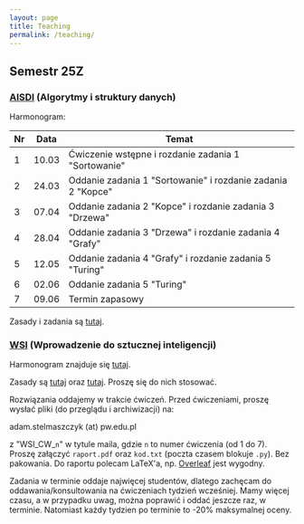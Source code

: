 ```yaml
---
layout: page
title: Teaching
permalink: /teaching/
---
```


## Semestr 25Z

### [AISDI](https://usosweb.usos.pw.edu.pl/kontroler.php?_action=katalog2/przedmioty/pokazPrzedmiot&kod=103D-INxxx-ISP-AISDI) (Algorytmy i struktury danych)

Harmonogram:

Nr| Data  | Temat |
--|-------|-------|
1 | 10.03 | Ćwiczenie wstępne i rozdanie zadania 1 "Sortowanie" |
2 | 24.03 | Oddanie zadania 1 "Sortowanie" i rozdanie zadania 2 "Kopce" |
3 | 07.04 | Oddanie zadania 2 "Kopce" i rozdanie zadania 3 "Drzewa" |
4 | 28.04 | Oddanie zadania 3 "Drzewa" i rozdanie zadania 4 "Grafy" |
5 | 12.05 | Oddanie zadania 4 "Grafy" i rozdanie zadania 5 "Turing" |
6 | 02.06 | Oddanie zadania 5 "Turing" |
7 | 09.06 | Termin zapasowy |

Zasady i zadania są [tutaj](https://staff.elka.pw.edu.pl/~djagodzi/didactic/AISDI25L.html).

### [WSI](https://usosweb.usos.pw.edu.pl/kontroler.php?_action=katalog2/przedmioty/pokazPrzedmiot&prz_kod=103A-INxxx-ISP-WSI) (Wprowadzenie do sztucznej inteligencji)

Harmonogram znajduje się [tutaj](https://staff.elka.pw.edu.pl/~knalecz).

Zasady są [tutaj](https://staff.elka.pw.edu.pl/~rbiedrzy/WSI) oraz [tutaj](https://staff.elka.pw.edu.pl/~rbiedrzy/WSI_CW). Proszę się do nich stosować.

Rozwiązania oddajemy w trakcie ćwiczeń. Przed ćwiczeniami, proszę wysłać pliki (do przeglądu i archiwizacji) na:

adam.stelmaszczyk (at) pw.edu.pl

z "WSI_CW_`n`" w tytule maila, gdzie `n` to numer ćwiczenia (od 1 do 7). Proszę załączyć `raport.pdf` oraz `kod.txt` (poczta czasem blokuje `.py`). Bez pakowania. Do raportu polecam LaTeX'a, np. [Overleaf](https://overleaf.com) jest wygodny.

Zadania w terminie oddaje najwięcej studentów, dlatego zachęcam do oddawania/konsultowania na ćwiczeniach tydzień wcześniej. Mamy więcej czasu, a w przypadku uwag, można poprawić i oddać jeszcze raz, w terminie. Natomiast każdy tydzien po terminie to -20% maksymalnej oceny.
